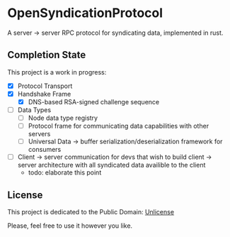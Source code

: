 # OpenSyndicationProtocol
A server -> server RPC protocol for syndicating data, implemented in rust.

## Completion State
This project is a work in progress:
- [x] Protocol Transport
- [x] Handshake Frame
  - [x] DNS-based RSA-signed challenge sequence
- [ ] Data Types
  - [ ] Node data type registry
  - [ ] Protocol frame for communicating data capabilities with other servers
  - [ ] Universal Data -> buffer serialization/deserialization framework for consumers
- [ ] Client -> server communication for devs that wish to build client -> server architecture with all syndicated data availible to the client
  - todo: elaborate this point

## License
This project is dedicated to the Public Domain: [Unlicense](./UNLICENSE)

Please, feel free to use it however you like.